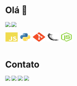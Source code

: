 <h1> Olá 👋 </h1> 

<div>
<a href="https://github.com/Luizedu10s">
<img height="150rem" align="center" src="https://github-readme-stats-sigma-five.vercel.app/api?username=Luizedu10s&show_icons=true&theme=radical&include_all_commits=true&count_private=true"/>
</a>
<a href="https://github.com/Luizedu10s">
  <img height="150rem" align="center" src="https://github-readme-stats-sigma-five.vercel.app/api/top-langs/?username=Luizedu10s&layout=compact&langs_count=7&theme=radical" />
</a></div><br>

  <div>
      <img align="center" alt="Luiz-Js" height="30" width="40" src="https://raw.githubusercontent.com/devicons/devicon/master/icons/javascript/javascript-plain.svg">
      <img align="center" alt="Luiz-Python" height="30" width="40" src="https://raw.githubusercontent.com/devicons/devicon/master/icons/python/python-original.svg">
      <img align="center" alt="Luiz-Python" height="30" width="40" src="https://raw.githubusercontent.com/devicons/devicon/master/icons/git/git-original.svg">
      <img align="center" alt="Luiz-Python" height="30" width="40" src="https://raw.githubusercontent.com/devicons/devicon/master/icons/flask/flask-original.svg">
      <img align="center" alt="Luiz-Python" height="30" width="40" src="https://raw.githubusercontent.com/devicons/devicon/master/icons/nodejs/nodejs-original.svg">
  <br>
  </div><br>


  <div> 
    <h1>Contato</h1>
  <a href="https://www.instagram.com/souzzluizeduardo/" target="_blank"><img src="https://img.shields.io/badge/-Instagram-%23E4405F?style=for-the-badge&logo=instagram&logoColor=white" target="_blank"></a> 
  <a href = "mailto:souzaeduardoluiz010@gmail.com"><img src="https://img.shields.io/badge/-Gmail-%23333?style=for-the-badge&logo=gmail&logoColor=white" target="_blank"></a>
  <a href="https://www.linkedin.com/in/luiz-eduardo-de-souza-8a237723b/" target="_blank"><img src="https://img.shields.io/badge/-LinkedIn-%230077B5?style=for-the-badge&logo=linkedin&logoColor=white" target="_blank"></a> 
  <a href = "https://wa.me/qr/YPOXIP5DNXHEM1"><img src="https://img.shields.io/badge/WhatsApp-25D366?style=for-the-badge&logo=whatsapp&logoColor=white"></a></div><br>


